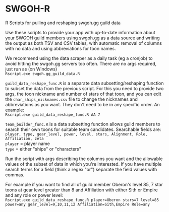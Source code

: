 # SWGOH-R
R Scripts for pulling and reshaping swgoh.gg guild data 

Use these scripts to provide your app with up-to-date information about your SWGOH guild members using swgoh.gg as a data source and writing the output as both TSV and CSV tables, with automatic removal of columns with no data and using abbreviations for toon names.

We recommend using the data scraper as a daily task (eg a cronjob) to avoid hitting the swgoh.gg servers too often. There are no args required, just run as (on Windows)  
`Rscript.exe swgoh.gg_guild_data.R`



`guild_data_reshape_func.R` is a separate data subsetting/reshaping function to subset the data from the previous script. For this you need to provide two args, the toon nickname and number of stars of that toon, and you can edit the `char_ships_nicknames.csv` file to change the nicknames and abbreviations as you want. They don't need to be in any specific order. An example:  
`Rscript.exe guild_data_reshape_func.R AA 7`  
  
`team_builder_func.R` is a data subsetting function allows guild members to search their own toons for suitable team candidates. Searchable fields are:  
`player, type, gear_level, power, level, stars, Alignment, Role, Affiliation, zeta`  
`player` = player name  
`type` = either "ships" or "characters"  

Run the script with args describing the columns you want and the allowable values of the subset of data in which you're interested. If you have multiple search terms for a field (think a regex "or") separate the field values with commas.  

For example if you want to find all of guild member Oberon's  level 85, 7 star toons at gear level greater than 8 and Affiliation with either Sith or Empire and any role or power level:  
`Rscript.exe guild_data_reshape_func.R player=Oberon stars=7 level=85 power=any gear_level=9,10,11,12 Affiliation=Sith,Empire Role=any`

